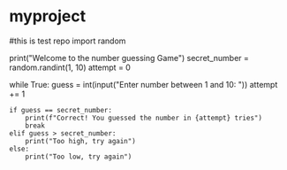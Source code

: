 # myproject
#this is test repo
import random

print("Welcome to the number guessing Game")
secret_number = random.randint(1, 10)
attempt = 0

while True:
    guess = int(input("Enter number between 1 and 10: "))
    attempt += 1

    if guess == secret_number:
        print(f"Correct! You guessed the number in {attempt} tries")
        break
    elif guess > secret_number:
        print("Too high, try again")
    else:
        print("Too low, try again")
